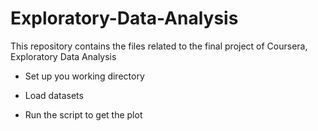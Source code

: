 # Exploratory-Data-Analysis

This repository contains the files related to the final project of Coursera, Exploratory Data Analysis

- Set up you working directory

- Load datasets

- Run the script to get the plot
